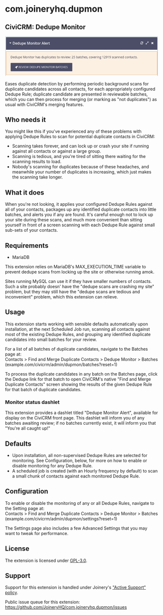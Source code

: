 # com.joineryhq.dupmon

## CiviCRM: Dedupe Monitor

![Screenshot](/images/screenshot.png)

Eases duplicate detection by performing periodic background scans for duplicate 
candidates across all contacts, for each appropriately configured Dedupe Rule; 
duplicate candidate are presented in reviewable batches, which you can then process
for merging (or marking as "not duplicates") as usual with CiviCRM's merging features.

## Who needs it

You might like this if you've experienced any of these problems with applying 
Dedupe Rules to scan for potential duplicate contacts in CiviCRM:

* Scanning takes forever, and can lock up or crash your site if running against
  all contacts or against a large group.
* Scanning is tedious, and you're tired of sitting there waiting for the scanning
  results to load.
* Nobody's scanning for duplicates because of these headaches, and meanwhile
  your number of duplicates is increasing, which just makes the scanning take longer.
  
## What it does

When you're not looking, it applies your configured Dedupe Rules against all of 
your contacts, packages up any identified duplicate contacts into little batches,
and alerts you if any are found. It's careful enough not to lock up your site
during these scans, and much more convenient than sitting yourself in front of a screen 
scanning with each Dedupe Rule against small sub-sets of your contacts.

## Requirements

* MariaDB

This extension relies on MariaDB's MAX_EXECUTION_TIME variable to prevent
dedupe scans from locking up the site or otherwise running amok. 

Sites running MySQL can use it if they have smaller numbers of contacts. Such a
site probably doesn' have the "dedupe scans are crashing my site" problem, but they
may still have the "dedupe scans are tedious and inconvenient" problem, which
this extension can relieve.

## Usage

This extension starts working with sensible defaults automatically upon installation,
at the next Scheduled Job run, scanning all contacts against most of the existing
Dedupe Rules, and grouping any identified duplicate candidates into small batches
for your review.

For a list of all batches of duplicate candidates, navigate to the Batches page at:  
Contacts > Find and Merge Duplicate Contacts > Dedupe Monitor > Batches  
(example.com/civicrm/admin/dupmon/batches?reset=1)

To process the duplicate candidates in any batch on the Batches page, click the 
Dedupe link for that batch to open CiviCRM's native "Find and Merge Duplicate Contacts"
screen showing the results of the given Dedupe Rule for that batch of duplicate
candidates.

### Monitor status dashlet

This extension provides a dashlet titled "Dedupe Monitor Alert", available for display
on the CiviCRM front page. This dashlet will inform you of any batches awaiting
review; if no batches currently exist, it will inform you that "You're all caught up!"

## Defaults

* Upon installation, all non-supervised Dedupe Rules are selected for monitoring.
  See Configuration, below, for more on how to enable or disable monitoring for
  any Dedupe Rule.
* A scheduled job is created (with an Hourly frequency by default) to scan a small
  chunk of contacts against each monitored Dedupe Rule.

## Configuration

To enable or disable the monitoring of any or all Dedupe Rules, navigate to the
Setting page at:  
Contacts > Find and Merge Duplicate Contacts > Dedupe Monitor > Batches  
(example.com/civicrm/admin/dupmon/settings?reset=1)

The Settings page also includes a few Advanced Settings that you may want to 
tweak for performance.

## License

The extension is licensed under [GPL-3.0](LICENSE.txt).

## Support

Support for this extension is handled under Joinery's ["Active Support" policy](https://joineryhq.com/software-support-levels#active-support).

Public issue queue for this extension: https://github.com/JoineryHQ/com.joineryhq.dupmon/issues